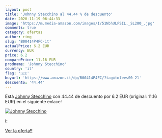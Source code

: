 ```yaml
---
layout: post
title: 'Johnny Stecchino al 44.44 % de descuento'
date: 2020-11-19 06:44:33
image: 'https://m.media-amazon.com/images/I/51NbhULFSIL._SL200_.jpg'
comments: true
category: ofertas
author: ring
slug: 'B00414P4FC-it'
actualPrice: 6.2 EUR
currency: EUR
price: 6.2
comparePrice: 11.16 EUR
prodname: 'Johnny Stecchino'
country: 'it'
flag: '🇮🇹'
buyurl: 'https://www.amazon.it/dp/B00414P4FC/?tag=tolees00-21'
descuento: '44.44'
---
```


Está [Johnny Stecchino](https://www.amazon.it/dp/B00414P4FC/?tag=tolees00-21) con 44.44 de descuento por 6.2 EUR (original: 11.16 EUR) en el siguiente enlace!

[![Johnny Stecchino](https://m.media-amazon.com/images/I/51NbhULFSIL._SL200_.jpg)](https://www.amazon.it/dp/B00414P4FC/?tag=tolees00-21)

ℹ️:


[Ver la oferta!!](https://www.amazon.it/dp/B00414P4FC/?tag=tolees00-21)
